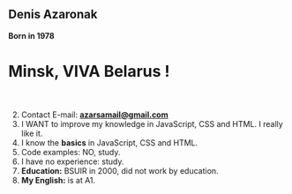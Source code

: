 ## Denis Azaronak
**Born in 1978**
# Minsk, VIVA Belarus !  <br/><br/>
2. Contact E-mail: **azarsamail@gmail.com**<br/>
3. I WANT to improve my knowledge in JavaScript, CSS and HTML. I really like it.<br/>
4. I know the **basics** in JavaScript, CSS and HTML.<br/>
5. Code examples: NO, study.<br/>
6. I have no experience: study.<br/>
7. **Education:** BSUIR in 2000, did not work by education.<br/>
8. **My English:** is at A1.
